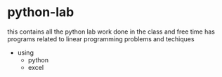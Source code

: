 # python-lab
this contains all the python lab work done in the class and free time
has programs related to linear programming problems and techiques
* using
  * python
  * excel
